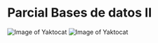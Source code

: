 # Parcial Bases de datos II
![Image of Yaktocat](https://github.com/alejandromaselli/parcial/blob/master/ER.jpeg)
![Image of Yaktocat](https://github.com/alejandromaselli/parcial/blob/master/er.png)
